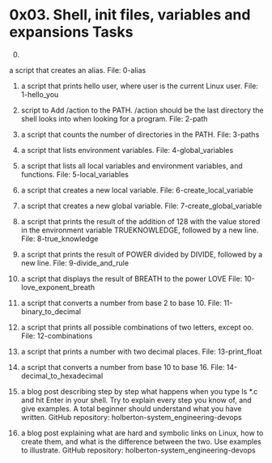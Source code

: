 # 0x03. Shell, init files, variables and expansions Tasks

0. <o>
a script that creates an alias.
    File: 0-alias

1. a script that prints hello user, where user is the current Linux user.
File: 1-hello_you


2. script to Add /action to the PATH. /action should be the last directory the shell looks into when looking for a program.
    File: 2-path


3. a script that counts the number of directories in the PATH.
    File: 3-paths


4. a script that lists environment variables.
    File: 4-global_variables


5. a script that lists all local variables and environment variables, and functions.
  File: 5-local_variables


6. a script that creates a new local variable.
    File: 6-create_local_variable


7. a script that creates a new global variable.
    File: 7-create_global_variable


8. a script that prints the result of the addition of 128 with the value stored in the environment variable TRUEKNOWLEDGE, followed by a new line.
    File: 8-true_knowledge


9. a script that prints the result of POWER divided by DIVIDE, followed by a new line.
    File: 9-divide_and_rule


10. a script that displays the result of BREATH to the power LOVE
    File: 10-love_exponent_breath


11. a script that converts a number from base 2 to base 10.
    File: 11-binary_to_decimal


12. a script that prints all possible combinations of two letters, except oo.
    File: 12-combinations


13. a script that prints a number with two decimal places.
    File: 13-print_float


14. a script that converts a number from base 10 to base 16.
    File: 14-decimal_to_hexadecimal


15. a blog post describing step by step what happens when you type ls *.c and hit Enter in your shell. Try to explain every step you know of, and give examples. A total beginner should understand what you have written.
    GitHub repository: holberton-system_engineering-devops


16. a blog post explaining what are hard and symbolic links on Linux, how to create them, and what is the difference between the two. Use examples to illustrate.
    GitHub repository: holberton-system_engineering-devops
